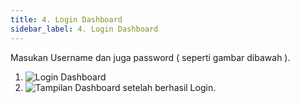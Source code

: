 ```yaml
---
title: 4. Login Dashboard
sidebar_label: 4. Login Dashboard
---
```

M﻿asukan Username dan juga password ( seperti gambar dibawah ).

1. ![Login Dashboard](/img/4.-login-dashboard.png)
2. ![Tampilan Dashboard setelah berhasil Login.](/img/4.1-tampilan-dashboard.png)